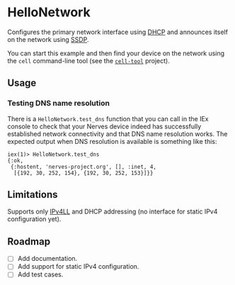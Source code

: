 # HelloNetwork

Configures the primary network interface using [DHCP] and announces itself
on the network using [SSDP].

You can start this example and then find your device on the network using the
`cell` command-line tool (see the [`cell-tool`] project).

## Usage

### Testing DNS name resolution

There is a `HelloNetwork.test_dns` function that you can call in the IEx
console to check that your Nerves device indeed has successfully established
network connectivity and that DNS name resolution works. The expected output
when DNS resolution is available is something like this:

    iex(1)> HelloNetwork.test_dns
    {:ok,
     {:hostent, 'nerves-project.org', [], :inet, 4,
      [{192, 30, 252, 154}, {192, 30, 252, 153}]}}

## Limitations

Supports only [IPv4LL] and DHCP addressing (no interface for static IPv4
configuration yet).

## Roadmap

- [ ] Add documentation.
- [ ] Add support for static IPv4 configuration.
- [ ] Add test cases.

[DHCP]:        https://en.wikipedia.org/wiki/Dynamic_Host_Configuration_Protocol
[SSDP]:        https://en.wikipedia.org/wiki/Simple_Service_Discovery_Protocol
[`cell-tool`]: https://github.com/nerves-project/cell-tool
[IPv4LL]:      https://en.wikipedia.org/wiki/Zero-configuration_networking#Link-local_IPv4_addresses
